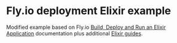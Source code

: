 # Fly.io deployment Elixir example

Modified example based on Fly.io [Build, Deploy and Run an Elixir Application](https://fly.io/docs/getting-started/elixir/) documentation plus additional [Elixir guides](https://fly.io/docs/guides/#elixir).
